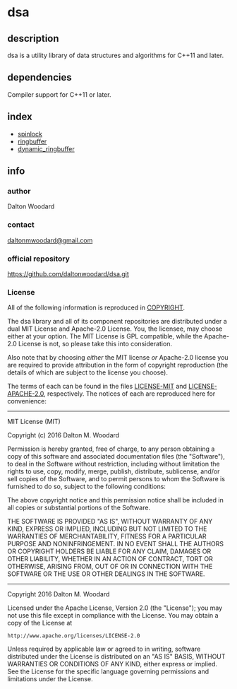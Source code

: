 dsa
===

## description

dsa is a utility library of data structures and algorithms for C++11 and later.

## dependencies

Compiler support for C++11 or later.

## index

* [spinlock](./spinlock/)
* [ringbuffer](./ringbuffer/)
* [dynamic_ringbuffer](./dynamic_ringbuffer/)

## info

### author

Dalton Woodard

### contact

daltonmwoodard@gmail.com

### official repository

https://github.com/daltonwoodard/dsa.git

### License

All of the following information is reproduced in [COPYRIGHT](COPYRIGHT.txt).

The dsa library and all of its component repositories are distributed under a
dual MIT License and Apache-2.0 License. You, the licensee, may choose either at
your option. The MIT License is GPL compatible, while the Apache-2.0 License is
not, so please take this into consideration.

Also note that by choosing *either* the MIT license *or* Apache-2.0 license
you are required to provide attribution in the form of copyright reproduction
(the details of which are subject to the license you choose).

The terms of each can be found in the files [LICENSE-MIT](LICENSE-MIT) and
[LICENSE-APACHE-2.0](LICENSE-APACHE-2.0), respectively. The notices of each are
reproduced here for convenience:

---

MIT License (MIT)

Copyright (c) 2016 Dalton M. Woodard

Permission is hereby granted, free of charge, to any person obtaining a copy
of this software and associated documentation files (the "Software"), to deal
in the Software without restriction, including without limitation the rights
to use, copy, modify, merge, publish, distribute, sublicense, and/or sell
copies of the Software, and to permit persons to whom the Software is
furnished to do so, subject to the following conditions:

The above copyright notice and this permission notice shall be included in all
copies or substantial portions of the Software.

THE SOFTWARE IS PROVIDED "AS IS", WITHOUT WARRANTY OF ANY KIND, EXPRESS OR
IMPLIED, INCLUDING BUT NOT LIMITED TO THE WARRANTIES OF MERCHANTABILITY,
FITNESS FOR A PARTICULAR PURPOSE AND NONINFRINGEMENT. IN NO EVENT SHALL THE
AUTHORS OR COPYRIGHT HOLDERS BE LIABLE FOR ANY CLAIM, DAMAGES OR OTHER
LIABILITY, WHETHER IN AN ACTION OF CONTRACT, TORT OR OTHERWISE, ARISING FROM,
OUT OF OR IN CONNECTION WITH THE SOFTWARE OR THE USE OR OTHER DEALINGS IN THE
SOFTWARE.

---

Copyright 2016 Dalton M. Woodard

Licensed under the Apache License, Version 2.0 (the "License");
you may not use this file except in compliance with the License.
You may obtain a copy of the License at

	http://www.apache.org/licenses/LICENSE-2.0

Unless required by applicable law or agreed to in writing, software
distributed under the License is distributed on an "AS IS" BASIS,
WITHOUT WARRANTIES OR CONDITIONS OF ANY KIND, either express or implied.
See the License for the specific language governing permissions and
limitations under the License.
